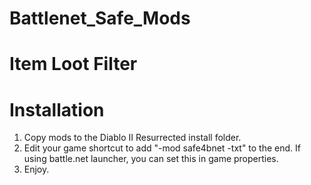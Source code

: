 # Battlenet_Safe_Mods
# Item Loot Filter
# Installation

1. Copy mods to the Diablo II Resurrected install folder.
2. Edit your game shortcut to add "-mod safe4bnet -txt" to the end. If using battle.net launcher, you can set this in game properties.
3. Enjoy.
